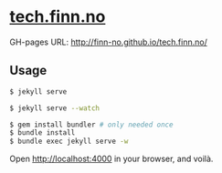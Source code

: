 # [tech.finn.no](tech.finn.no)

GH-pages URL: http://finn-no.github.io/tech.finn.no/

## Usage

```sh
$ jekyll serve
```

```sh
$ jekyll serve --watch
```

```sh
$ gem install bundler # only needed once
$ bundle install
$ bundle exec jekyll serve -w
```

Open <http://localhost:4000> in your browser, and voilà.